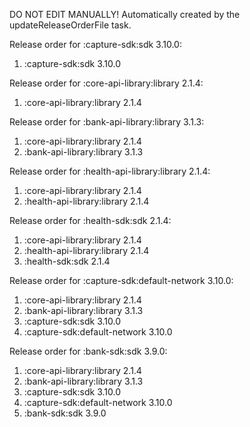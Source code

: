 DO NOT EDIT MANUALLY!
Automatically created by the updateReleaseOrderFile task.

Release order for :capture-sdk:sdk 3.10.0:
 1. :capture-sdk:sdk 3.10.0

Release order for :core-api-library:library 2.1.4:
 1. :core-api-library:library 2.1.4

Release order for :bank-api-library:library 3.1.3:
 1. :core-api-library:library 2.1.4
 2. :bank-api-library:library 3.1.3

Release order for :health-api-library:library 2.1.4:
 1. :core-api-library:library 2.1.4
 2. :health-api-library:library 2.1.4

Release order for :health-sdk:sdk 2.1.4:
 1. :core-api-library:library 2.1.4
 2. :health-api-library:library 2.1.4
 3. :health-sdk:sdk 2.1.4

Release order for :capture-sdk:default-network 3.10.0:
 1. :core-api-library:library 2.1.4
 2. :bank-api-library:library 3.1.3
 3. :capture-sdk:sdk 3.10.0
 4. :capture-sdk:default-network 3.10.0

Release order for :bank-sdk:sdk 3.9.0:
 1. :core-api-library:library 2.1.4
 2. :bank-api-library:library 3.1.3
 3. :capture-sdk:sdk 3.10.0
 4. :capture-sdk:default-network 3.10.0
 5. :bank-sdk:sdk 3.9.0

